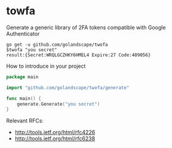 # towfa

Generate a generic library of 2FA tokens compatible with Google Authenticator

```shell
go get -u github.com/golandscape/twofa
$twofa "you secret"
result:{Secret:WRQLGCZHKY6HMEL4 Expire:27 Code:409056}
```

How to introduce in your project

```go
package main

import "github.com/golandscape/twofa/generate"

func main() {
	generate.Generate("you secret")
}
```

Relevant RFCs:

* http://tools.ietf.org/html/rfc4226
* http://tools.ietf.org/html/rfc6238